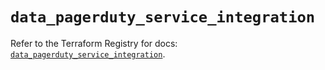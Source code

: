 # `data_pagerduty_service_integration`

Refer to the Terraform Registry for docs: [`data_pagerduty_service_integration`](https://registry.terraform.io/providers/pagerduty/pagerduty/3.11.2/docs/data-sources/service_integration).

